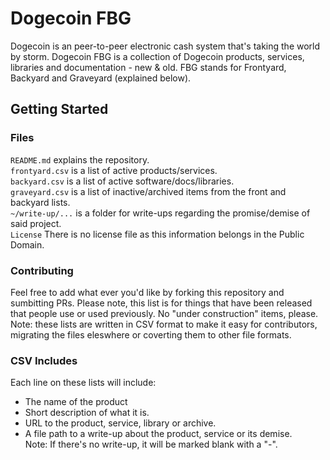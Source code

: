 Dogecoin FBG
==

Dogecoin is an peer-to-peer electronic cash system that's taking the world by storm. Dogecoin FBG is a collection of Dogecoin products, services, libraries and documentation - new & old. FBG stands for Frontyard, Backyard and Graveyard (explained below).

## Getting Started

### Files

`README.md` explains the repository. <br>
`frontyard.csv` is a list of active products/services. <br>
`backyard.csv` is a list of active software/docs/libraries. <br>
`graveyard.csv` is a list of inactive/archived items from the front and backyard lists. <br>
`~/write-up/...` is a folder for write-ups regarding the promise/demise of said project. <br>
`License` There is no license file as this information belongs in the Public Domain.

### Contributing

Feel free to add what ever you'd like by forking this repository and sumbitting PRs. Please note, this list is for things that have been released that people use or used previously. No "under construction" items, please. Note: these lists are written in CSV format to make it easy for contributors, migrating the files eleswhere or coverting them to other file formats.

### CSV Includes

Each line on these lists will include:

- The name of the product
- Short description of what it is.
- URL to the product, service, library or archive. 
- A file path to a write-up about the product, service or its demise. <br>
Note: If there's no write-up, it will be marked blank with a "-".

